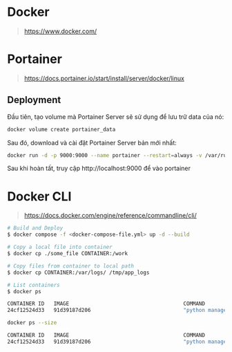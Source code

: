 # Docker
> https://www.docker.com/

# Portainer
> https://docs.portainer.io/start/install/server/docker/linux  

## Deployment
Đầu tiên, tạo volume mà Portainer Server sẽ sử dụng để lưu trữ data của nó:
```bash
docker volume create portainer_data
```

Sau đó, download và cài đặt Portainer Server bản mới nhất:
```bash
docker run -d -p 9000:9000 --name portainer --restart=always -v /var/run/docker.sock:/var/run/docker.sock -v portainer_data:/data portainer/portainer-ce:latest
```

Sau khi hoàn tất, truy cập http://localhost:9000 để vào portainer

# Docker CLI
> https://docs.docker.com/engine/reference/commandline/cli/

```bash
# Build and Deploy
$ docker compose -f <docker-compose-file.yml> up -d --build

# Copy a local file into container
$ docker cp ./some_file CONTAINER:/work

# Copy files from container to local path
$ docker cp CONTAINER:/var/logs/ /tmp/app_logs

# List containers
$ docker ps

CONTAINER ID   IMAGE                                     COMMAND                  CREATED        STATUS        PORTS                                        NAMES
24cf12524d33   91d39187d206                              "python manage.py ru…"   23 hours ago   Up 23 hours   0.0.0.0:8540->8000/tcp                       app

docker ps --size

CONTAINER ID   IMAGE                                     COMMAND                  CREATED        STATUS        PORTS                                        NAMES                                    SIZE
24cf12524d33   91d39187d206                              "python manage.py ru…"   23 hours ago   Up 23 hours   0.0.0.0:8540->8000/tcp                       app                                      0B (virtual 201MB)




```
